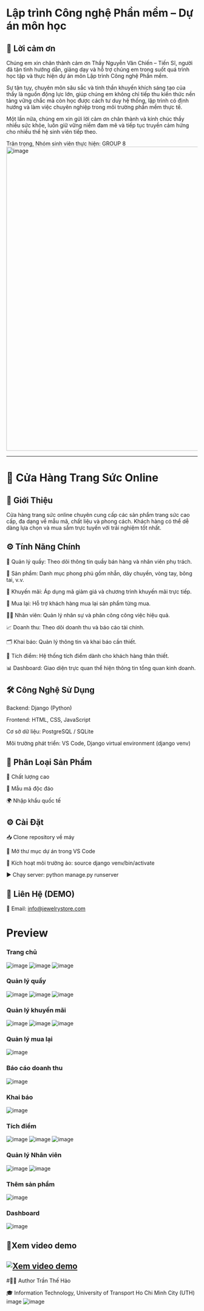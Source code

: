 # Lập trình Công nghệ Phần mềm – Dự án môn học
## 📌 Lời cảm ơn
Chúng em xin chân thành cảm ơn Thầy Nguyễn Văn Chiến – Tiến Sĩ, người đã tận tình hướng dẫn, giảng dạy và hỗ trợ chúng em trong suốt quá trình học tập và thực hiện dự án môn Lập trình Công nghệ Phần mềm.

Sự tận tụy, chuyên môn sâu sắc và tinh thần khuyến khích sáng tạo của thầy là nguồn động lực lớn, giúp chúng em không chỉ tiếp thu kiến thức nền tảng vững chắc mà còn học được cách tư duy hệ thống, lập trình có định hướng và làm việc chuyên nghiệp trong môi trường phần mềm thực tế.

Một lần nữa, chúng em xin gửi lời cảm ơn chân thành và kính chúc thầy nhiều sức khỏe, luôn giữ vững niềm đam mê và tiếp tục truyền cảm hứng cho nhiều thế hệ sinh viên tiếp theo.

Trân trọng,
Nhóm sinh viên thực hiện: GROUP 8
<img width="800" height="800" alt="image" src="https://github.com/user-attachments/assets/c2036367-f9cf-442f-bf36-e314ed846a2d" />

----

# 💎 Cửa Hàng Trang Sức Online
## 📝 Giới Thiệu
Cửa hàng trang sức online chuyên cung cấp các sản phẩm trang sức cao cấp, đa dạng về mẫu mã, chất liệu và phong cách.
Khách hàng có thể dễ dàng lựa chọn và mua sắm trực tuyến với trải nghiệm tốt nhất.

## ⚙️ Tính Năng Chính
🏪 Quản lý quầy: Theo dõi thông tin quầy bán hàng và nhân viên phụ trách.

💍 Sản phẩm: Danh mục phong phú gồm nhẫn, dây chuyền, vòng tay, bông tai, v.v.

🎁 Khuyến mãi: Áp dụng mã giảm giá và chương trình khuyến mãi trực tiếp.

🔁 Mua lại: Hỗ trợ khách hàng mua lại sản phẩm từng mua.

👩‍💼 Nhân viên: Quản lý nhân sự và phân công công việc hiệu quả.

📈 Doanh thu: Theo dõi doanh thu và báo cáo tài chính.

🗂️ Khai báo: Quản lý thông tin và khai báo cần thiết.

🎯 Tích điểm: Hệ thống tích điểm dành cho khách hàng thân thiết.

📊 Dashboard: Giao diện trực quan thể hiện thông tin tổng quan kinh doanh.

## 🛠️ Công Nghệ Sử Dụng
Backend: Django (Python)

Frontend: HTML, CSS, JavaScript

Cơ sở dữ liệu: PostgreSQL / SQLite

Môi trường phát triển: VS Code, Django virtual environment (django venv)

## 🧾 Phân Loại Sản Phẩm
🌟 Chất lượng cao

🎨 Mẫu mã độc đáo

🌍 Nhập khẩu quốc tế

## ⚙️ Cài Đặt
📥 Clone repository về máy

📂 Mở thư mục dự án trong VS Code

🧪 Kích hoạt môi trường ảo: source django venv/bin/activate

▶️ Chạy server: python manage.py runserver

## 📩 Liên Hệ (DEMO)
 📧 Email: info@jewelrystore.com

# Preview 
### Trang chủ
![image](https://github.com/user-attachments/assets/b9bad203-d774-438a-b44c-22e20ce72875)
![image](https://github.com/user-attachments/assets/813a9833-6ae8-4f06-967d-9e6994742422)
![image](https://github.com/user-attachments/assets/337b8565-6292-48e3-9187-1bc29751d960)
### Quản lý quầy
![image](https://github.com/user-attachments/assets/426b18ca-e21a-47cf-b2fa-532b4b769785)
![image](https://github.com/user-attachments/assets/390eed31-2649-4266-ace2-ea83e333e0ad)
![image](https://github.com/user-attachments/assets/0e47bac6-896e-4037-830f-22f01d52550a)
### Quản lý khuyến mãi
![image](https://github.com/user-attachments/assets/2b0de55d-63d7-4f54-862a-236e08537cd4)
![image](https://github.com/user-attachments/assets/8caf8154-d5f1-4027-aff9-f7936127e4ac)
![image](https://github.com/user-attachments/assets/8350432b-8e2d-4d3f-ab4e-d17aec30ecbd)
### Quản lý mua lại 
![image](https://github.com/user-attachments/assets/29242fca-5d8e-4b2f-8bb0-1fffd451dec1)
### Báo cáo doanh thu
![image](https://github.com/user-attachments/assets/9cd722c4-bdf1-44e2-9f53-440c4a91d730)
### Khai báo
![image](https://github.com/user-attachments/assets/5999a00e-f0fa-4740-9af3-2843992c753a)
### Tích điểm
![image](https://github.com/user-attachments/assets/4f46387f-e429-4525-8150-a5311a657199)
![image](https://github.com/user-attachments/assets/c0f33cd3-ff16-4d76-91c2-2fa0f49f42ab)
![image](https://github.com/user-attachments/assets/788c5015-eac3-4287-a65a-8b0dce480674)
### Quản lý Nhân viên
![image](https://github.com/user-attachments/assets/898b1940-1492-434b-a123-c7329943de07)
![image](https://github.com/user-attachments/assets/fd483d34-ad2d-4526-90fb-ad26710ff5ef)
### Thêm sản phẩm
![image](https://github.com/user-attachments/assets/366c767b-9c75-484c-8347-252120c102b7)
### Dashboard
![image](https://github.com/user-attachments/assets/55983355-59fe-4ec7-b87c-6599a3a4310f)

## 📌Xem video demo
## [![Xem video demo](https://img.youtube.com/vi/fx1cHZKM9CI/0.jpg)](https://youtu.be/fx1cHZKM9CI)

#👨‍💻 Author
Trần Thế Hảo

🎓 Information Technology, University of Transport Ho Chi Minh City (UTH)
image
![image](https://github.com/user-attachments/assets/7a0abee9-9c82-456c-af1f-5b363d3595a2)




